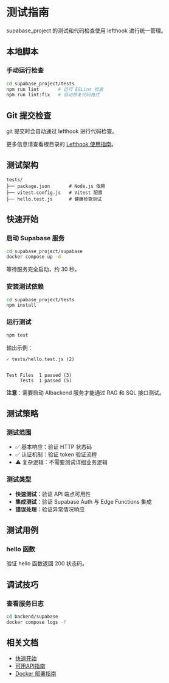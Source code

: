 # 测试指南

supabase_project 的测试和代码检查使用 lefthook 进行统一管理。

## 本地脚本

### 手动运行检查

```bash
cd supabase_project/tests
npm run lint       # 运行 ESLint 检查
npm run lint:fix   # 自动修复代码格式
```

## Git 提交检查

git 提交时会自动通过 lefthook 进行代码检查。

更多信息请查看根目录的 [Lefthook 使用指南](../../docs/lefthook-usage-guide.md)。

## 测试架构

```text
tests/
├── package.json       # Node.js 依赖
├── vitest.config.js   # Vitest 配置
├── hello.test.js      # 健康检查测试

```

## 快速开始

### 启动 Supabase 服务

```bash
cd supabase_project/supabase
docker compose up -d
```

等待服务完全启动，约 30 秒。

### 安装测试依赖

```bash
cd supabase_project/tests
npm install
```

### 运行测试

```bash
npm test
```

输出示例：

```text
✓ tests/hello.test.js (2)


Test Files  1 passed (3)
     Tests  1 passed (5)
```

**注意**：需要启动 AIbackend 服务才能通过 RAG 和 SQL 接口测试。

## 测试策略

### 测试范围

- ✅ 基本响应：验证 HTTP 状态码
- ✅ 认证机制：验证 token 验证流程
- ⚠️ 复杂逻辑：不需要测试详细业务逻辑

### 测试类型

- **快速测试**：验证 API 端点可用性
- **集成测试**：验证 Supabase Auth 与 Edge Functions 集成
- **错误处理**：验证异常情况响应

## 测试用例

### hello 函数

验证 hello 函数返回 200 状态码。

## 调试技巧

### 查看服务日志

```bash
cd backend/supabase
docker compose logs -f
```

## 相关文档

- [快速开始](backend_快速开始指南.md)
- [可用API指南](backend_可用API指南.md)
- [Docker 部署指南](backend_Docker_部署指南.md)
